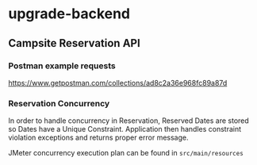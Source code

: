 # upgrade-backend

## Campsite Reservation API

### Postman example requests

https://www.getpostman.com/collections/ad8c2a36e968fc89a87d

### Reservation Concurrency

In order to handle concurrency in Reservation, Reserved Dates are stored so Dates have a Unique Constraint.
Application then handles constraint violation exceptions and returns proper error message. 

JMeter concurrency execution plan can be found in `src/main/resources`
